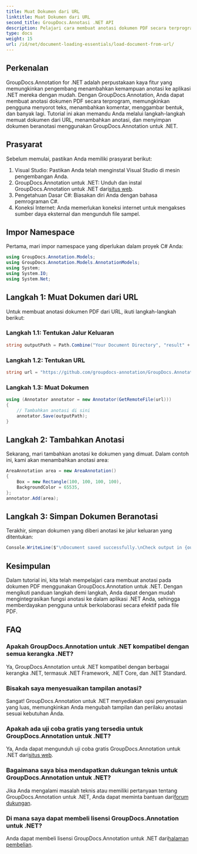 ```yaml
---
title: Muat Dokumen dari URL
linktitle: Muat Dokumen dari URL
second_title: GroupDocs.Annotasi .NET API
description: Pelajari cara membuat anotasi dokumen PDF secara terprogram menggunakan GroupDocs.Annotation untuk .NET. Tutorial langkah demi langkah dengan contoh kode.
type: docs
weight: 15
url: /id/net/document-loading-essentials/load-document-from-url/
---
```

## Perkenalan
GroupDocs.Annotation for .NET adalah perpustakaan kaya fitur yang memungkinkan pengembang menambahkan kemampuan anotasi ke aplikasi .NET mereka dengan mudah. Dengan GroupDocs.Annotation, Anda dapat membuat anotasi dokumen PDF secara terprogram, memungkinkan pengguna menyorot teks, menambahkan komentar, menggambar bentuk, dan banyak lagi. Tutorial ini akan memandu Anda melalui langkah-langkah memuat dokumen dari URL, menambahkan anotasi, dan menyimpan dokumen beranotasi menggunakan GroupDocs.Annotation untuk .NET.
## Prasyarat
Sebelum memulai, pastikan Anda memiliki prasyarat berikut:
1. Visual Studio: Pastikan Anda telah menginstal Visual Studio di mesin pengembangan Anda.
2.  GroupDocs.Annotation untuk .NET: Unduh dan instal GroupDocs.Annotation untuk .NET dari[situs web](https://releases.groupdocs.com/annotation/net/).
3. Pengetahuan Dasar C#: Biasakan diri Anda dengan bahasa pemrograman C#.
4. Koneksi Internet: Anda memerlukan koneksi internet untuk mengakses sumber daya eksternal dan mengunduh file sampel.

## Impor Namespace
Pertama, mari impor namespace yang diperlukan dalam proyek C# Anda:
```csharp
using GroupDocs.Annotation.Models;
using GroupDocs.Annotation.Models.AnnotationModels;
using System;
using System.IO;
using System.Net;
```
## Langkah 1: Muat Dokumen dari URL
Untuk membuat anotasi dokumen PDF dari URL, ikuti langkah-langkah berikut:
### Langkah 1.1: Tentukan Jalur Keluaran
```csharp
string outputPath = Path.Combine("Your Document Directory", "result" + Path.GetExtension("input.pdf"));
```
### Langkah 1.2: Tentukan URL
```csharp
string url = "https://github.com/groupdocs-annotation/GroupDocs.Annotation-for-.NET/blob/master/Examples/Resources/SampleFiles/input.pdf?raw=true";
```
### Langkah 1.3: Muat Dokumen
```csharp
using (Annotator annotator = new Annotator(GetRemoteFile(url)))
{
    // Tambahkan anotasi di sini
    annotator.Save(outputPath);
}
```
## Langkah 2: Tambahkan Anotasi
Sekarang, mari tambahkan anotasi ke dokumen yang dimuat. Dalam contoh ini, kami akan menambahkan anotasi area:
```csharp
AreaAnnotation area = new AreaAnnotation()
{
    Box = new Rectangle(100, 100, 100, 100),
    BackgroundColor = 65535,
};
annotator.Add(area);
```
## Langkah 3: Simpan Dokumen Beranotasi
Terakhir, simpan dokumen yang diberi anotasi ke jalur keluaran yang ditentukan:
```csharp
Console.WriteLine($"\nDocument saved successfully.\nCheck output in {outputPath}.");
```

## Kesimpulan
Dalam tutorial ini, kita telah mempelajari cara membuat anotasi pada dokumen PDF menggunakan GroupDocs.Annotation untuk .NET. Dengan mengikuti panduan langkah demi langkah, Anda dapat dengan mudah mengintegrasikan fungsi anotasi ke dalam aplikasi .NET Anda, sehingga memberdayakan pengguna untuk berkolaborasi secara efektif pada file PDF.

## FAQ
### Apakah GroupDocs.Annotation untuk .NET kompatibel dengan semua kerangka .NET?
Ya, GroupDocs.Annotation untuk .NET kompatibel dengan berbagai kerangka .NET, termasuk .NET Framework, .NET Core, dan .NET Standard.
### Bisakah saya menyesuaikan tampilan anotasi?
Sangat! GroupDocs.Annotation untuk .NET menyediakan opsi penyesuaian yang luas, memungkinkan Anda mengubah tampilan dan perilaku anotasi sesuai kebutuhan Anda.
### Apakah ada uji coba gratis yang tersedia untuk GroupDocs.Annotation untuk .NET?
 Ya, Anda dapat mengunduh uji coba gratis GroupDocs.Annotation untuk .NET dari[situs web](https://releases.groupdocs.com/).
### Bagaimana saya bisa mendapatkan dukungan teknis untuk GroupDocs.Annotation untuk .NET?
 Jika Anda mengalami masalah teknis atau memiliki pertanyaan tentang GroupDocs.Annotation untuk .NET, Anda dapat meminta bantuan dari[forum dukungan](https://forum.groupdocs.com/c/annotation/10).
### Di mana saya dapat membeli lisensi GroupDocs.Annotation untuk .NET?
 Anda dapat membeli lisensi GroupDocs.Annotation untuk .NET dari[halaman pembelian](https://purchase.groupdocs.com/buy).